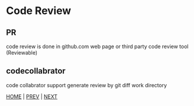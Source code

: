 # Code Review

## PR

  code review is done in github.com web page or third party code review tool (Reviewable)

## codecollabrator

  code collabrator support generate review by git diff work directory

[HOME](../README.md) | [PREV](git_workflows.md) | [NEXT](git_more.md)
